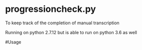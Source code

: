 # progressioncheck.py
To keep track of the completion of manual transcription

Running on python 2.7.12 but is able to run on python 3.6 as well

#Usage